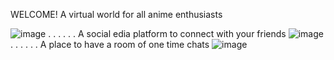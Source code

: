 WELCOME!
A virtual world for all anime enthusiasts



![image](https://user-images.githubusercontent.com/71277914/146971417-ddf77655-202e-4440-bdcc-da824d815fdd.png)
.
.
.
.
.
.
A social edia platform to connect with your friends
![image](https://user-images.githubusercontent.com/71277914/146971494-d546db9c-1f49-45f1-a27f-d1f3ceff8db5.png)
.
.
.
.
.
.
A place to have a room of one time chats
![image](https://user-images.githubusercontent.com/71277914/146971615-e4b6aacf-c905-4ba3-9a3c-61975c574e22.png)


